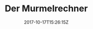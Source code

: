 ---
title: "Der Murmelrechner"
date: 2017-10-17T15:26:15Z
draft: false
weight: 10
TableofContents: true
---